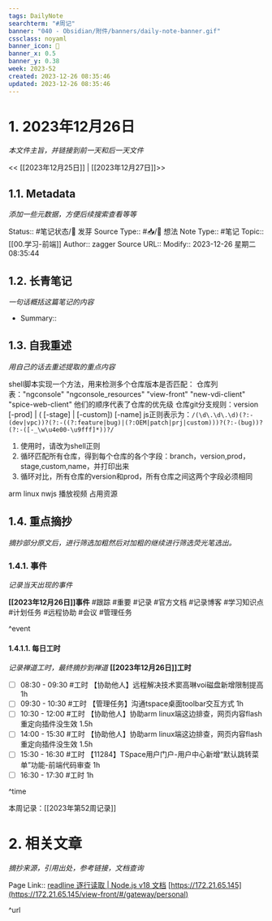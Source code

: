 ```yaml
---
tags: DailyNote
searchterm: "#周记"
banner: "040 - Obsidian/附件/banners/daily-note-banner.gif"
cssclass: noyaml
banner_icon: 💌
banner_x: 0.5
banner_y: 0.38
week: 2023-52
created: 2023-12-26 08:35:46
updated: 2023-12-26 08:35:46
---
```


# 1. 2023年12月26日

_本文件主旨，并链接到前一天和后一天文件_

<< [[2023年12月25日]] | [[2023年12月27日]]>>

## 1.1. Metadata

_添加一些元数据，方便后续搜索查看等等_

Status:: #笔记状态/🌱 发芽
Source Type:: #📥/💭 想法 
Note Type:: #笔记
Topic:: [[00.学习-前端]]
Author:: zagger
Source URL::
Modify:: 2023-12-26 星期二 08:35:44

## 1.2. 长青笔记

_一句话概括这篇笔记的内容_

- Summary::

## 1.3. 自我重述

_用自己的话去重述提取的重点内容_

shell脚本实现一个方法，用来检测多个仓库版本是否匹配：
仓库列表："ngconsole" "ngconsole_resources" "view-front" "new-vdi-client" "spice-web-client"
他们的顺序代表了仓库的优先级
仓库git分支规则：version [-prod] | ( [-stage] | [-custom]) [-name]
js正则表示为：`/(\d\.\d\.\d)(?:-(dev|vpc))?(?:-((?:feature|bug)|(?:OEM|patch|prj|custom)))?(?:-(bug))?(?:-([-_\w\u4e00-\u9fff]*))?/`
1. 使用时，请改为shell正则
2. 循环匹配所有仓库，得到每个仓库的各个字段：branch，version,prod，stage,custom,name，并打印出来
3. 循环对比，所有仓库的version和prod，所有仓库之间这两个字段必须相同



arm linux nwjs 播放视频 占用资源

## 1.4. 重点摘抄

_摘抄部分原文后，进行筛选加粗然后对加粗的继续进行筛选荧光笔选出。_

### 1.4.1. 事件

_记录当天出现的事件_

**[[2023年12月26日]]事件** 
#跟踪 #重要 #记录 #官方文档 #记录博客 #学习知识点 #计划任务 #远程协助 #会议 #管理任务

^event

#### 1.4.1.1. 每日工时

_记录禅道工时，最终摘抄到禅道_
**[[2023年12月26日]]工时**
- [ ] 08:30 - 09:30 #工时 【协助他人】远程解决技术窦高琳voi磁盘新增限制提高 1h
- [ ] 09:30 - 10:30 #工时 【管理任务】沟通tspace桌面toolbar交互方式 1h
- [ ] 10:30 - 12:00 #工时 【协助他人】协助arm linux端这边排查，网页内容flash重定向插件没生效 1.5h
- [ ] 14:00 - 15:30 #工时 【协助他人】协助arm linux端这边排查，网页内容flash重定向插件没生效 1.5h
- [ ] 15:30 - 16:30 #工时 【11284】TSpace用户门户-用户中心新增“默认跳转菜单”功能-前端代码审查 1h
- [ ] 16:30 - 17:30 #工时  1h

^time

本周记录：[[2023年第52周记录]]

# 2. 相关文章

_摘抄来源，引用出处，参考链接，文档查询_

Page Link::
[readline 逐行读取 | Node.js v18 文档](https://nodejs.cn/api/v18/readline.html)
[https://172.21.65.145](https://172.21.65.145/view-front/#/gateway/personal)

^url
